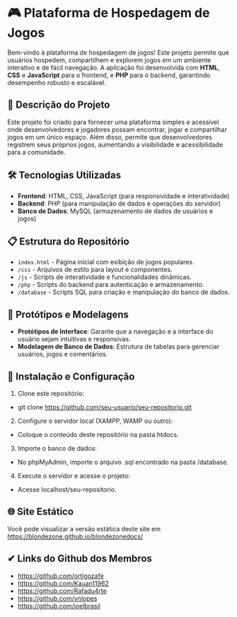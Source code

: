 # 🎮 Plataforma de Hospedagem de Jogos 

Bem-vindo à plataforma de hospedagem de jogos! Este projeto permite que usuários hospedem, compartilhem e explorem jogos em um ambiente interativo e de fácil navegação.
A aplicação foi desenvolvida com **HTML**, **CSS** e **JavaScript** para o frontend, e **PHP** para o backend, garantindo desempenho robusto e escalável.

## 📑 Descrição do Projeto

Este projeto foi criado para fornecer uma plataforma simples e acessível onde desenvolvedores e jogadores possam encontrar, jogar e compartilhar jogos em um único espaço.
Além disso, permite que desenvolvedores registrem seus próprios jogos, aumentando a visibilidade e acessibilidade para a comunidade.

## 🛠️ Tecnologias Utilizadas

- **Frontend**: HTML, CSS, JavaScript (para responsividade e interatividade)
- **Backend**: PHP (para manipulação de dados e operações do servidor)
- **Banco de Dados**: MySQL (armazenamento de dados de usuários e jogos)

## 📋 Estrutura do Repositório

- `index.html` - Página inicial com exibição de jogos populares.
- `/css` - Arquivos de estilo para layout e componentes.
- `/js` - Scripts de interatividade e funcionalidades dinâmicas.
- `/php` - Scripts do backend para autenticação e armazenamento.
- `/database` - Scripts SQL para criação e manipulação do banco de dados.

## 📂 Protótipos e Modelagens

- **Protótipos de Interface**: Garante que a navegação e a interface do usuário sejam intuitivas e responsivas.
- **Modelagem de Banco de Dados**: Estrutura de tabelas para gerenciar usuários, jogos e comentários.

## 🚀 Instalação e Configuração

1. Clone este repositório:

- git clone https://github.com/seu-usuario/seu-repositorio.git

2. Configure o servidor local (XAMPP, WAMP ou outro):

- Coloque o conteúdo deste repositório na pasta htdocs.
  
3. Importe o banco de dados:

- No phpMyAdmin, importe o arquivo .sql encontrado na pasta /database.
  
4. Execute o servidor e acesse o projeto:

- Acesse localhost/seu-repositorio.

## 🌐 Site Estático
Você pode visualizar a versão estática deste site em https://blondezone.github.io/blondezonedocs/

## ✔ Links do Github dos Membros
- https://github.com/ortigozafe
- https://github.com/Kauan11962
- https://github.com/Rafadu4rte
- https://github.com/vnlopes
- https://github.com/joelbrasil
